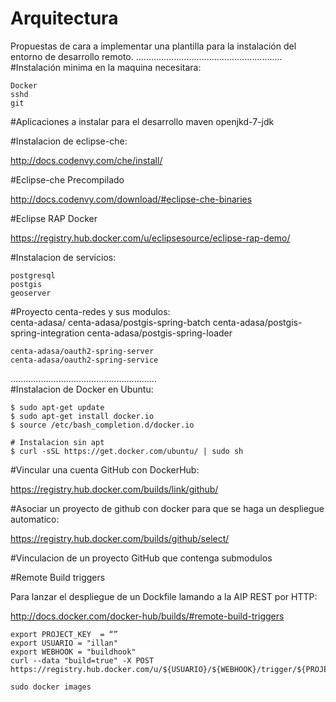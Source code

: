 # Arquitectura

Propuestas de cara a implementar una plantilla para la instalación del entorno de desarrollo remoto.
..........................................................
#Instalación minima en la maquina necesitara:

	Docker
	sshd
	git

#Aplicaciones a instalar para el desarrollo
	maven
	openjkd-7-jdk
	
#Instalacion de eclipse-che:

http://docs.codenvy.com/che/install/

#Eclipse-che Precompilado

http://docs.codenvy.com/download/#eclipse-che-binaries

#Eclipse RAP Docker

https://registry.hub.docker.com/u/eclipsesource/eclipse-rap-demo/
	
#Instalacion de servicios:

	postgresql
	postgis
	geoserver
	
#Proyecto centa-redes y sus modulos:	
	centa-adasa/
	centa-adasa/postgis-spring-batch
	centa-adasa/postgis-spring-integration
	centa-adasa/postgis-spring-loader
	
	centa-adasa/oauth2-spring-server
	centa-adasa/oauth2-spring-service
	
	
	
..........................................................	
#Instalacion de Docker en Ubuntu:

```
$ sudo apt-get update
$ sudo apt-get install docker.io
$ source /etc/bash_completion.d/docker.io

# Instalacion sin apt
$ curl -sSL https://get.docker.com/ubuntu/ | sudo sh
```


#Vincular una cuenta GitHub con DockerHub:

https://registry.hub.docker.com/builds/link/github/

#Asociar un proyecto de github con docker para que se haga un despliegue automatico:

https://registry.hub.docker.com/builds/github/select/

#Vinculacion de un proyecto GitHub que contenga submodulos


#Remote Build triggers

Para lanzar el despliegue de un Dockfile lamando a la AIP REST por  HTTP:

http://docs.docker.com/docker-hub/builds/#remote-build-triggers

```
export PROJECT_KEY  = “”
export USUARIO = "illan"
export WEBHOOK = "buildhook"
curl --data "build=true" -X POST https://registry.hub.docker.com/u/${USUARIO}/${WEBHOOK}/trigger/${PROJECT_KEY}
```


```
sudo docker images
```


